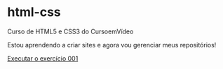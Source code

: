 # html-css
 Curso de HTML5 e CSS3 do CursoemVídeo

Estou aprendendo a criar sites e agora vou gerenciar meus repositórios!

<a href="https://vitorgregorio98.github.io/html-css/exercicios/ex001/index.html">Executar o exercício 001</a>
